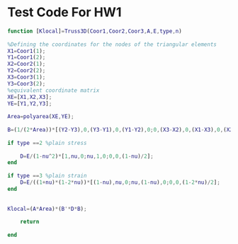 # Test Code For HW1```matlabfunction [Klocal]=Truss3D(Coor1,Coor2,Coor3,A,E,type,n) %Defining the coordinates for the nodes of the triangular elementsX1=Coor1(1);Y1=Coor1(2);X2=Coor2(1);Y2=Coor2(2);X3=Coor3(1);Y3=Coor3(2);%equivalent coordinate matrixXE=[X1,X2,X3];YE=[Y1,Y2,Y3]; Area=polyarea(XE,YE); B=(1/(2*Area))*[(Y2-Y3),0,(Y3-Y1),0,(Y1-Y2),0;0,(X3-X2),0,(X1-X3),0,(X2-X1);(X3-X2),(Y2-Y3),(X1-X3),(Y3-Y1),(X2-X1),(Y1-Y2)]; if type ==2 %plain stress        D=E/(1-nu^2)*[1,nu,0;nu,1,0;0,0,(1-nu)/2];end if type ==3 %plain strain    D=E/((1+nu)*(1-2*nu))*[(1-nu),nu,0;nu,(1-nu),0;0,0,(1-2*nu)/2];end  Klocal=(A*Area)*(B'*D*B);     return    end```